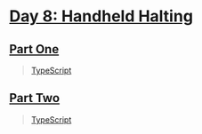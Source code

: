# [Day 8: Handheld Halting](https://adventofcode.com/2020/day/8)

## [Part One](https://adventofcode.com/2020/day/8#part1)

> [TypeScript](/solutions/typescript/2020/08/src/p1.ts)

## [Part Two](https://adventofcode.com/2020/day/8#part2)

> [TypeScript](/solutions/typescript/2020/08/src/p2.ts)
